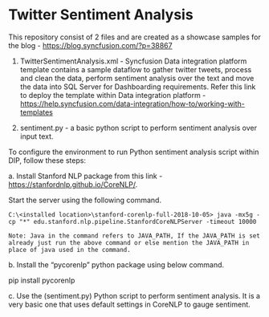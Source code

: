 # Twitter Sentiment Analysis

This repository consist of 2 files and are created as a showcase samples for the blog - https://blog.syncfusion.com/?p=38867 

1. TwitterSentimentAnalysis.xml - Syncfusion Data integration platform template contains a sample dataflow to gather twitter tweets, process and clean the data, perform sentiment analysis over the text and move the data into SQL Server for Dashboarding requirements.
Refer this link to deploy the template within Data integration platform - https://help.syncfusion.com/data-integration/how-to/working-with-templates

2. sentiment.py - a basic python script to perform sentiment analysis over input text.

To configure the environment to run Python sentiment analysis script within DIP, follow these steps:

a. Install Stanford NLP package from this link - https://stanfordnlp.github.io/CoreNLP/.
   
   Start the server using the following command.
    
    C:\<installed location>\stanford-corenlp-full-2018-10-05> java -mx5g -cp "*" edu.stanford.nlp.pipeline.StanfordCoreNLPServer -timeout 10000
    
    Note: Java in the command refers to JAVA_PATH, If the JAVA_PATH is set already just run the above command or else mention the JAVA_PATH in place of java used in the command.

b. Install the “pycorenlp” python package using below command.
   
   pip install pycorenlp

c. Use the (sentiment.py) Python script to perform sentiment analysis. It is a very basic one that uses default settings in CoreNLP to gauge sentiment.
